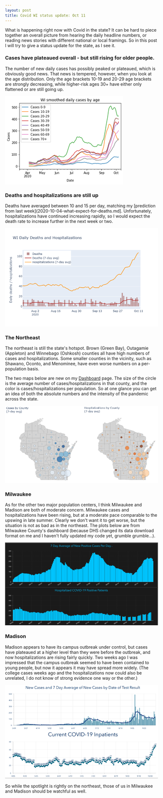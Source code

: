 ```yaml
---
layout: post
title: Covid WI status update: Oct 11
---
```

What is happening right now with Covid in the state? It can be hard to piece together an overall picture from hearing the daily headline numbers, or reading news stories with different national or local framings. So in this post I will try to give a status update for the state, as I see it.

### Cases have plateaued overall - but still rising for older people.
The number of new daily cases has possibly peaked or plateaued, which is obviously good news. That news is tempered, however, when you look at the age distribution. Only the age brackets 10-19 and 20-29 age brackets are strongly decreasing, while higher-risk ages 30+ have either only flattened or are still going up.

![Daily cases by age](../assets/CasesByAge_WI_2020-10-11.png)

### Deaths and hospitalizations are still up
Deaths have averaged between 10 and 15 per day, matching my [prediction from last week](2020-10-04-what-expect-for-deaths.md]. Unfortunately, hospitalizations have continued increasing rapidly, so I would expect the death rate to increase further in the next week or two.

![Recent deaths and hospitalizations](../assets/Deaths-Hosp-WI_2020-10-11.png)

### The Northeast
The northeast is still the state's hotspot. Brown (Green Bay), Outagamie (Appleton) and Winnebago (Oshkosh) counties all have high numbers of cases and hospitalizations. Some smaller counties in the vicinity, such as Shawano, Oconto, and Menominee, have even worse numbers on a per-population basis.

The two maps below are new on my [Dashboard](../dashboard.md) page. The size of the circle is the average number of cases/hospitalizations in that county, and the color is cases/hospitalizations per population.  So at one glance you can get an idea of both the absolute numbers and the intensity of the pandemic across the state.

![Maps of cases and hospitalizations](../assets/Map-Cases-Hosp-WI_2020-10-09.png)

### Milwaukee
As for the other two major population centers, I think Milwaukee and Madison are both of moderate concern. Milwaukee cases and hospitalizations have been rising, but at a moderate pace comparable to the upswing in late summer. Clearly we don't want it to get worse, but the situation is not as bad as in the northeast. The plots below are from Milwaukee County's dashboard (because DHS changed its data download format on me and I haven't fully updated my code yet, grumble grumble...).

![Milwaukee County](../assets/Milwaukee_2020-10-11.png)

### Madison
Madison appears to have its campus outbreak under control, but cases have plateaued at a higher level than they were before the outbreak, and now hospitalizations are rising fairly quickly. Two weeks ago I was impressed that the campus outbreak seemed to have been contained to young people, but now it appears it may have spread more widely. (The college cases weeks ago and the hospitalizations now could also be unrelated, I do not know of strong evidence one way or the other.)

![Dane County](../assets/Madison_2020-10-11.png)

So while the spotlight is rightly on the northeast, those of us in Milwaukee and Madison should be watchful as well.


